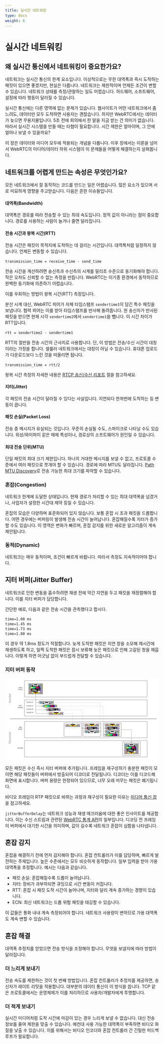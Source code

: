 ```yaml
---
title: 실시간 네트워킹
type: docs
weight: 6
---
```


# 실시간 네트워킹

## 왜 실시간 통신에서 네트워킹이 중요한가요?

네트워크는 실시간 통신의 한계 요소입니다. 이상적으로는 무한 대역폭과 즉시 도착하는 패킷이 있으면 좋겠지만, 현실은 다릅니다.
네트워크는 제한적이며 언제든 조건이 변할 수 있습니다. 네트워크 상태를 측정/관찰하는 일도 어렵습니다. 하드웨어, 소프트웨어, 설정에 따라
행동이 달라질 수 있습니다.

실시간 통신에는 다른 영역에 없는 문제가 있습니다. 웹사이트가 어떤 네트워크에서 좀 느려도, 데이터만 모두 도착하면 사용자는 괜찮습니다.
하지만 WebRTC에서는 데이터가 늦으면 무용지물입니다. 5초 전에 회의에서 한 말을 지금 받는 건 의미가 없습니다. 따라서 실시간 시스템을 만들 때는
타협이 필요합니다. 시간 제한은 얼마이며, 그 안에 얼마나 보낼 수 있을까요?

이 장은 데이터와 미디어 모두에 적용되는 개념을 다룹니다. 이후 장에서는 이론을 넘어서 WebRTC의 미디어/데이터 하위 시스템이
이 문제들을 어떻게 해결하는지 살펴봅니다.

## 네트워크를 어렵게 만드는 속성은 무엇인가요?
모든 네트워크에서 잘 동작하는 코드를 만드는 일은 어렵습니다. 많은 요소가 있으며 서로 미묘하게 영향을 주고받습니다. 다음은 흔한 이슈들입니다.

#### 대역폭(Bandwidth)
대역폭은 경로를 따라 전송할 수 있는 최대 속도입니다. 정적 값이 아니라는 점이 중요합니다. 경로를 사용하는 사람이 늘거나 줄면 달라집니다.

#### 전송 시간과 왕복 시간(RTT)
전송 시간은 패킷이 목적지에 도착하는 데 걸리는 시간입니다. 대역폭처럼 일정하지 않습니다. 언제든 변동할 수 있습니다.

`transmission_time = receive_time - send_time`

전송 시간을 계산하려면 송신측과 수신측의 시계를 밀리초 수준으로 동기화해야 합니다. 작은 오차도 신뢰할 수 없는 측정을 만듭니다.
WebRTC는 이기종 환경에서 동작하므로 완벽한 동기화에 의존하기 어렵습니다.

이를 우회하는 방법이 왕복 시간(RTT) 측정입니다.

분산 시계 대신, WebRTC 피어가 자체 타임스탬프 `sendertime1`이 담긴 특수 패킷을 보냅니다. 협력 피어는 이를 받아 타임스탬프를 반사해 돌려줍니다.
원 송신자가 반사된 패킷을 받으면 현재 시각 `sendertime2`에서 `sendertime1`을 뺍니다. 이 시간 차이가 RTT입니다.

`rtt = sendertime2 - sendertime1`

RTT의 절반을 전송 시간의 근사치로 사용합니다. 단, 이 방법은 전송/수신 시간이 대칭이라는 가정을 합니다. 셀룰러 네트워크에서는 대칭이 아닐 수 있습니다.
휴대폰 업로드가 다운로드보다 느린 것을 떠올리면 됩니다.

`transmission_time = rtt/2`

왕복 시간 측정의 자세한 내용은 [RTCP 송신/수신 리포트](../06-media-communication/#receiver-reports--sender-reports) 절을 참고하세요.

#### 지터(Jitter)
각 패킷의 전송 시간이 달라질 수 있다는 사실입니다. 지연되다 한꺼번에 도착하는 등 변동이 큽니다.

#### 패킷 손실(Packet Loss)
전송 중 메시지가 유실되는 것입니다. 꾸준히 손실될 수도, 스파이크로 나타날 수도 있습니다. 위성/와이파이 같은 매체 특성이나,
경로상의 소프트웨어가 원인일 수 있습니다.

#### 최대 전송 단위(MTU)
단일 패킷의 최대 크기 제한입니다. 하나의 거대한 메시지를 보낼 수 없고, 프로토콜 수준에서 여러 패킷으로 쪼개야 할 수 있습니다.
경로에 따라 MTU도 달라집니다. [Path MTU Discovery](https://tools.ietf.org/html/rfc1191)로 전송 가능한 최대 크기를 파악할 수 있습니다.

### 혼잡(Congestion)
네트워크 한계에 도달한 상태입니다. 현재 경로가 처리할 수 있는 최대 대역폭을 넘겼거나, 사업자가 설정한 시간대 제약 등일 수 있습니다.

혼잡의 모습은 다양하며 표준화되어 있지 않습니다. 보통 혼잡 시 초과 패킷을 드롭합니다. 어떤 경우에는 버퍼링이 발생해 전송 시간이 늘어납니다.
혼잡해질수록 지터가 증가할 수도 있습니다. 이 영역은 변화가 빠르며, 혼잡 감지를 위한 새로운 알고리즘이 계속 제안됩니다.

### 동적(Dynamic)
네트워크는 매우 동적이며, 조건이 빠르게 바뀝니다. 따라서 측정도 지속적이어야 합니다.

## 지터 버퍼(Jitter Buffer)
네트워크로 인한 변동을 흡수하려면 재생 전에 약간 지연을 두고 패킷을 재정렬해야 합니다. 이를 지터 버퍼가 담당합니다.

간단한 예로, 다음과 같은 전송 시간을 관측했다고 합시다.

```
time=1.00 ms
time=1.45 ms
time=1.73 ms
time=1.80 ms
```

이 경우 약 1.8ms 정도가 적절합니다. 늦게 도착한 패킷은 지연 창을 소모해 제시간에 재생하도록 하고, 일찍 도착한 패킷은 잠시 보류해 늦은 패킷으로 인해
고갈된 창을 채웁니다. 이렇게 하면 어긋남 없이 부드럽게 전달할 수 있습니다.

### 지터 버퍼 동작

![JitterBuffer](../images/05-jitterbuffer.png "JitterBuffer")

모든 패킷은 수신 즉시 지터 버퍼에 추가됩니다. 프레임을 재구성하기 충분한 패킷이 모이면 해당 패킷들이 버퍼에서 방출되어 디코더로 전달됩니다.
디코더는 이를 디코드해 화면에 표시합니다. 버퍼 용량은 한정되어 있으므로, 너무 오래 머무는 패킷은 폐기됩니다.

비디오 프레임이 RTP 패킷으로 바뀌는 과정과 재구성이 필요한 이유는 [미디어 통신 장](../06-media-communication/#rtp)을 참고하세요.

`jitterBufferDelay`는 네트워크 성능과 재생 매끄러움에 대한 좋은 인사이트를 제공합니다. 이는 수신 스트림과 관련된
[WebRTC 통계 API](https://www.w3.org/TR/webrtc-stats/#dom-rtcinboundrtpstreamstats-jitterbufferdelay)의 일부입니다. 디코딩 전 프레임이
버퍼에서 대기한 시간을 의미하며, 값이 길수록 네트워크 혼잡이 심함을 나타냅니다.

## 혼잡 감지
혼잡을 해결하기 전에 먼저 감지해야 합니다. 혼잡 컨트롤러가 이를 담당하며, 빠르게 발전하는 주제입니다. 높은 수준에서는 모두 비슷하게 동작합니다.
일부 입력을 받아 가용 대역폭을 추정합니다. 예시는 다음과 같습니다.

* 패킷 손실: 혼잡해질수록 드롭이 늘어납니다.
* 지터: 장비가 과부하되면 큐잉으로 시간 변동이 커집니다.
* RTT: 혼잡 시 패킷 도착 시간이 늘어나며, 지터와 달리 계속 증가하는 경향이 있습니다.
* ECN: 최신 네트워크는 드롭 위험 패킷을 태깅할 수 있습니다.

이 값들은 통화 내내 계속 측정되어야 합니다. 네트워크 사용량이 변하므로 가용 대역폭도 계속 변할 수 있습니다.

## 혼잡 해결
대역폭 추정치를 얻었으면 전송 방식을 조정해야 합니다. 무엇을 보낼지에 따라 방법이 달라집니다.

### 더 느리게 보내기
전송 속도를 제한하는 것이 첫 번째 방법입니다. 혼잡 컨트롤러가 추정치를 제공하면, 송신자가 레이트 리밋을 적용합니다. 대부분의 데이터 통신이 이 방식을 씁니다.
TCP 같은 프로토콜에서는 운영체제가 이를 처리하므로 사용자/개발자에게 투명합니다.

### 더 적게 보내기
실시간 미디어처럼 도착 시간에 마감이 있는 경우 느리게 보낼 수 없습니다. 대신 전송 정보를 줄여 제한을 맞출 수 있습니다. 예컨대 사용 가능한 대역폭이 부족하면
비디오 화질을 낮출 수 있습니다. 이를 위해서는 비디오 인코더와 혼잡 컨트롤러 간 긴밀한 피드백 루프가 필요합니다.


